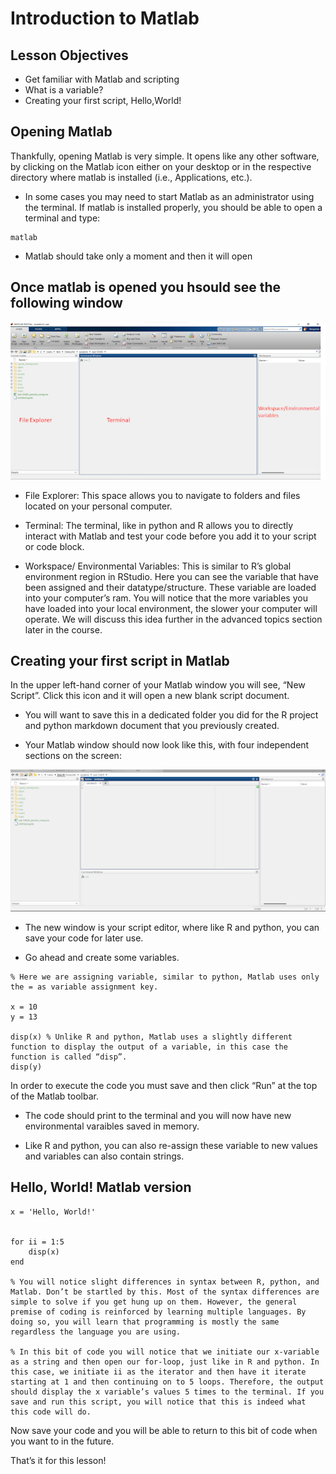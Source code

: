 # Introduction to Matlab

## Lesson Objectives
* Get familiar with Matlab and scripting
* What is a variable?
* Creating your first script, Hello,World!

## Opening Matlab
Thankfully, opening Matlab is very simple. It opens like any other software, by clicking on the Matlab icon either on your desktop or in the respective directory where matlab is installed (i.e., Applications, etc.).

* In some cases you may need to start Matlab as an administrator using the terminal. If matlab is installed properly, you should be able to open a terminal and type: 
```
matlab
```
* Matlab should take only a moment and then it will open

## Once matlab is opened you hsould see the following window

<img src="matlab_gui.png" class="inline"/>

* File Explorer: This space allows you to navigate to folders and files located on your personal computer.

* Terminal: The terminal, like in python and R allows you to directly interact with Matlab and test your code before you add it to your script or code block. 

* Workspace/ Environmental Variables: This is similar to R’s global environment region in RStudio. Here you can see the variable that have been assigned and their datatype/structure. These variable are loaded into your computer’s ram. You will notice that the more variables you have loaded into your local environment, the slower your computer will operate. We will discuss this idea further in the advanced topics section later in the course.

## Creating your first script in Matlab

In the upper left-hand corner of your Matlab window you will see, “New Script”. Click this icon and it will open a new blank script document. 

* You will want to save this in a dedicated folder you did for the R project and python markdown document that you previously created.

* Your Matlab window should now look like this, with four independent sections on the screen:

<img src="script_gui_matlab.png" class="inline"/>

* The new window is your script editor, where like R and python, you can save your code for later use. 

* Go ahead and create some variables.

```
% Here we are assigning variable, similar to python, Matlab uses only the = as variable assignment key. 

x = 10
y = 13

disp(x) % Unlike R and python, Matlab uses a slightly different function to display the output of a variable, in this case the function is called “disp”.  
disp(y)

```

In order to execute the code you must save and then click “Run” at the top of the Matlab toolbar. 
* The code should print to the terminal and you will now have new environmental varaibles saved in memory. 

* Like R and python, you can also re-assign these variable to new values and variables can also contain strings.

## Hello, World! Matlab version

```
x = 'Hello, World!'


for ii = 1:5
    disp(x)
end

% You will notice slight differences in syntax between R, python, and Matlab. Don’t be startled by this. Most of the syntax differences are simple to solve if you get hung up on them. However, the general premise of coding is reinforced by learning multiple languages. By doing so, you will learn that programming is mostly the same regardless the language you are using.

% In this bit of code you will notice that we initiate our x-variable as a string and then open our for-loop, just like in R and python. In this case, we initiate ii as the iterator and then have it iterate starting at 1 and then continuing on to 5 loops. Therefore, the output should display the x variable’s values 5 times to the terminal. If you save and run this script, you will notice that this is indeed what this code will do.

```
Now save your code and you will be able to return to this bit of code when you want to in the future.


That’s it for this lesson!

